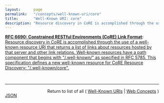 ```yaml
---
layout:      page
permalink:   "/concepts/well-known-uri/core"
title:       "Well-Known URI: core"
description: "Resource discovery in CoRE is accomplished through the use of a well-known resource URI that returns a list of links about resources hosted by that server and other link relations. Well-known resources have a path component that begins with \"/.well-known/\" as specified in RFC 5785. This specification defines a new well-known resource for CoRE Resource Discovery: \"/.well-known/core\"."
---
```


**[RFC 6690: Constrained RESTful Environments (CoRE) Link Format](/specs/IETF/RFC/6690 "This specification defines Web Linking using a link format for use by constrained web servers to describe hosted resources, their attributes, and other relationships between links. Based on the HTTP Link Header field defined in RFC 5988, the Constrained RESTful Environments (CoRE) Link Format is carried as a payload and is assigned an Internet media type. &#34;RESTful&#34; refers to the Representational State Transfer (REST) architecture. A well-known URI is defined as a default entry point for requesting the links hosted by a server."):** [Resource discovery in CoRE is accomplished through the use of a well-known resource URI that returns a list of links about resources hosted by that server and other link relations. Well-known resources have a path component that begins with "/.well-known/" as specified in RFC 5785. This specification defines a new well-known resource for CoRE Resource Discovery: "/.well-known/core".](http://tools.ietf.org/html/rfc6690#section-4 "Read documentation for Well-Known URI &#34;core&#34;")

<br/>
<hr/>

<p style="float : left"><a href="./core.json" title="JSON representing this particular Web Concept value">JSON</a></p>
<p style="text-align: right">Return to list of all ( <a href="../well-known-uris">Well-Known URIs</a> | <a href="../">Web Concepts</a> )</p>
